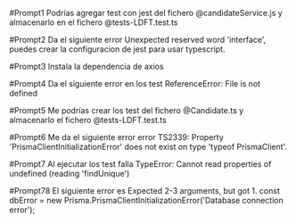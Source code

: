 
#Prompt1 
Podrías agregar test con jest del fichero @candidateService.js  y almacenarlo en el fichero @tests-LDFT.test.ts 

#Prompt2
Da el siguiente error Unexpected reserved word 'interface', puedes crear la configuracion de jest para usar typescript.

#Prompt3
Instala la dependencia de axios

#Prompt4
Da el siguiente error en los test ReferenceError: File is not defined

#Prompt5
Me podrías crear los test del fichero @Candidate.ts y almacenarlo el fichero @tests-LDFT.test.ts 

#Prompt6
Me da el siguiente error error TS2339: Property 'PrismaClientInitializationError' does not exist on type 'typeof PrismaClient'.

#Prompt7
Al ejecutar los test falla TypeError: Cannot read properties of undefined (reading 'findUnique')

#Prompt78
El siguiente error es       Expected 2-3 arguments, but got 1.         const dbError = new Prisma.PrismaClientInitializationError('Database connection error');